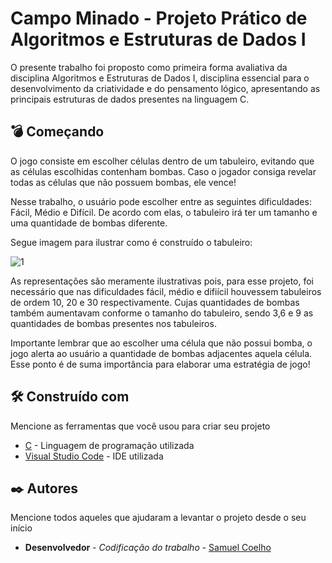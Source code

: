 # Campo Minado - Projeto Prático de Algoritmos e Estruturas de Dados I

O presente trabalho foi proposto como primeira forma avaliativa da disciplina Algoritmos e Estruturas de Dados I, disciplina essencial para o desenvolvimento da criatividade e do pensamento lógico, apresentando as principais estruturas de dados presentes na linguagem C.

## 💣 Começando

O jogo consiste em escolher células dentro de um tabuleiro, evitando que as células escolhidas contenham bombas. Caso o jogador consiga revelar todas as células que não possuem bombas, ele vence!

Nesse trabalho, o usuário pode escolher entre as seguintes dificuldades: Fácil, Médio e Difícil. De acordo com elas, o tabuleiro irá ter um tamanho e uma quantidade de bombas diferente. 

Segue imagem para ilustrar como é construído o tabuleiro:

![1](https://github.com/user-attachments/assets/2f91832f-9384-4227-9c66-593212eb08cb)

As representações são meramente ilustrativas pois, para esse projeto, foi necessário que nas dificuldades fácil, médio e difiícil houvessem tabuleiros de ordem 10, 20 e 30 respectivamente. Cujas quantidades de bombas também aumentavam conforme o tamanho do tabuleiro, sendo 3,6 e 9 as quantidades de bombas presentes nos tabuleiros.


Importante lembrar que ao escolher uma célula que não possui bomba, o jogo alerta ao usuário a quantidade de bombas adjacentes aquela célula. Esse ponto é de suma importância para elaborar uma estratégia de jogo!

## 🛠️ Construído com

Mencione as ferramentas que você usou para criar seu projeto

* [C]([http://www.dropwizard.io/1.0.2/docs/](https://devdocs.io/c/)) - Linguagem de programação utilizada
* [Visual Studio Code]([https://maven.apache.org/](https://code.visualstudio.com/)) - IDE utilizada

## ✒️ Autores

Mencione todos aqueles que ajudaram a levantar o projeto desde o seu início

* **Desenvolvedor** - *Codificação do trabalho* - [Samuel Coelho](https://github.com/samuelcoelhoam)
